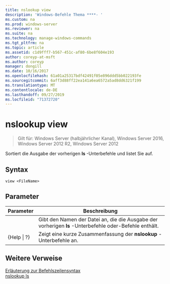 ```yaml
---
title: nslookup view
description: 'Windows-Befehle Thema ****- '
ms.custom: na
ms.prod: windows-server
ms.reviewer: na
ms.suite: na
ms.technology: manage-windows-commands
ms.tgt_pltfrm: na
ms.topic: article
ms.assetid: c1d9fff7-b567-451c-af80-6be8f604e193
author: coreyp-at-msft
ms.author: coreyp
manager: dongill
ms.date: 10/16/2017
ms.openlocfilehash: 61a01a25317bdf42491f05e896ddd5bb022193fe
ms.sourcegitcommit: 6aff3d88ff22ea141a6ea6572a5ad8dd6321f199
ms.translationtype: MT
ms.contentlocale: de-DE
ms.lasthandoff: 09/27/2019
ms.locfileid: "71372720"
---
```

# <a name="nslookup-view"></a>nslookup view

>Gilt für: Windows Server (halbjährlicher Kanal), Windows Server 2016, Windows Server 2012 R2, Windows Server 2012

Sortiert die Ausgabe der vorherigen **ls** -Unterbefehle und listet Sie auf.  
## <a name="syntax"></a>Syntax  
```  
view <FileName>  
```  
## <a name="parameters"></a>Parameter  

|    Parameter    |                                            Beschreibung                                            |
|-----------------|---------------------------------------------------------------------------------------------------|
|   <FileName>    | Gibt den Namen der Datei an, die die Ausgabe der vorherigen **ls** -Unterbefehle oder-Befehle enthält. |
| {Help &#124; ?} |                       Zeigt eine kurze Zusammenfassung der **nslookup** -Unterbefehle an.                       |

## <a name="additional-references"></a>Weitere Verweise  
[Erläuterung zur Befehlszeilensyntax](command-line-syntax-key.md)  
[nslookup ls](nslookup-ls.md)  
